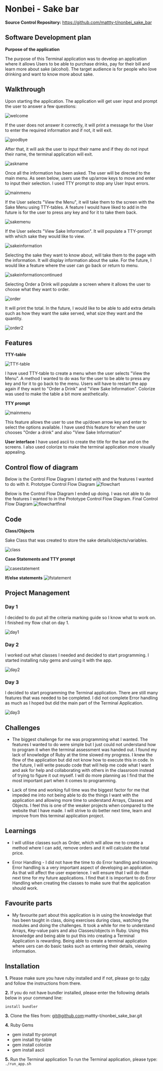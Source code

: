 # **Nonbei - Sake bar**

**Source Control Repository:** https://github.com/mattty-t/nonbei_sake_bar

## **Software Development plan** 

**Purpose of the application**

The purpose of this Terminal application was to develop an application where it allows Users to be able to purchase drinks, pay for their bill and learn more about sake (alcohol). The target audience is for people who love drinking and want to know more about sake.

## **Walkthrough**

Upon starting the application. The application will get user input and prompt the user to answer a few questions: 


![welcome](docs/welcomescreen.png)

If the user does not answer it correctly, it will print a message for the User to enter the required information and if not, it will exit.


![goodbye](docs/goodbye.png)

After that, it will ask the user to input their name and if they do not input their name, the terminal application will exit.


![askname](docs/askname.png)

Once all the information has been asked. The user will be directed to the main menu. As seen below, users use the up/arrow keys to move and enter to input their selection. I used TTY prompt to stop any User Input errors. 



![mainmenu](docs/mainmenu.png)

If the User selects "View the Menu", it will take them to the screen with the Sake Menu using TTY-tables. A feature I would have liked to add in the future is for the user to press any key and for it to take them back.

![sakemenu](docs/sakemenu.png)

If the User selects "View Sake Information". It will populate a TTY-prompt with which sake they would like to view.

![sakeinformation](docs/sakeinformation.png)

Selecting the sake they want to know about, will take them to the page with the information. It will display information about the sake. For the future, I would like a feature where the user can go back or return to menu.


![sakeinformationcontinued](docs/sakeinformationcontinued.png)


Selecting Order a Drink will populate a screen where it allows the user to choose what they want to order. 

![order](docs/order.png)

It will print the total. In the future, I would like to be able to add extra details such as how they want the sake served, what size they want and the quantity. 


![order2](docs/order2.png)

## **Features** 

**TTY-table**

![TTY-table](docs/feature1.png)

I have used TTY-table to create a menu when the user selects "View the Menu". A method I wanted to do was for the user to be able to press any key and for it to go back to the menu. Users will have to restart the app again if they want to "Order a Drink" and "View Sake Information".  Colorize was used to make the table a bit more aesthetically. 



**TTY prompt**


![mainmenu](docs/mainmenu.png)


This feature allows the user to use the up/down arrow key and enter to select the options available. I have used this feature for when the user chooses "Order a drink" and also "View Sake Information"

**User interface**
I have used ascii to create the title for the bar and on the screens. I also used colorize to make the terminal application more visually appealing.

## **Control flow of diagram**

Below is the Control Flow Diagram I started with and the features I wanted to do with it.
Prototype Control Flow Diagram
![flowchart](docs/Flowchart.png)

Below is the Control Flow Diagram I ended up doing. I was not able to do the features I wanted to in the Prototype Control Flow Diagram.
Final Control Flow Diagram 
![flowchartfinal](docs/Flowchartfinal.png)


## **Code**

**Class/Objects**

Sake Class that was created to store the sake details/objects/variables.

![class](docs/class.png)




**Case Statements and TTY prompt**


![casestatement](docs/casestatements.png)


**If/else statements**
![ifstatement](docs/ifstatement.png)


## **Project Management** 
### **Day 1**

I decided to do put all the criteria marking guide so I know what to work on. I finished my flow chat on day 1.

![day1](docs/Day_1.png)

### **Day 2**


I worked out what classes I needed and decided to start programming. I started installing ruby gems and using it with the app.

![day2](docs/Day_2.png)

### **Day 3**
I decided to start programming the Terminal application. There are still many features that was needed to be completed. I did not complete Error handling as much as I hoped but did the main part of the Terminal Application. 

![day3](docs/Day_3.png)



## **Challenges**

- The biggest challenge for me was programming what I wanted. The features I wanted to do were simple but I just could not understand how to program it when the terminal assessment was handed out. I found my lack of knowledge of Ruby at the time slowed my progress. I knew the flow of the application but did not know how to execute this in code. In the future, I will write pseudo code that will help me code what I want and ask for help and collaborating with others in the classroom instead of trying to figure it out myself. I will do more planning as I find that the most important part when it comes to programming.

- Lack of time and working full time was the biggest factor for me that impeded me into not being able to do the things I want with the application and allowing more time to understand Arrays, Classes and Objects. I feel this is one of the weaker projects when compared to the website that I have made. I will strive to do better next time, learn and improve from this terminal application project. 

## **Learnings**

- I will utilise classes such as Order, which will allow me to create a method where I can add, remove orders and it will calculate the total price.

- Error Handling - I did not have the time to do Error handling and knowing Error handling is a very important aspect of developing an application. As that will affect the user experience. I will ensure that I will do that next time for my future applications. I find that it is important to do Error Handling when creating the classes to make sure that the application should work.

## **Favourite parts**
- My favourite part about this application is in using the knowledge that has been taught in class, doing exercises during class, watching the modules and doing the challenges. It took a while for me to understand Arrays, Key-value pairs and also Classes/objects in Ruby. Using this knowledge and being able to put this into creating a Terminal Application is rewarding. Being able to create a terminal application where uers can do basic tasks such as entering their details, viewing information. 

## **Installation**

**1.** Please make sure you have ruby installed and if not, please go to [ruby](https://www.ruby-lang.org/en/downloads/) and follow the instructions from there. 

**2.** If you do not have bundler installed, please enter the following details below in your command line:

```install bundler ```

**3.** Clone the files from: git@github.com:mattty-t/nonbei_sake_bar.git

**4.** Ruby Gems

- gem install tty-prompt
- gem install tty-table
- gem install colorize 
- gem install ascii

**5.** Run the Terminal application
To run the Terminal application, please type: 
```./run_app.sh```
